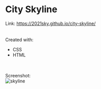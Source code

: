 # City Skyline
Link: 
<a href="https://2021sky.github.io/city-skyline/"> https://2021sky.github.io/city-skyline/ </a>
<br>
<br>
<br>
Created with:
<br>
   <ul>
     <li>CSS</li>
     <li>HTML</li>
  </ul>
 <br>
 <br>
Screenshot:
<br>
<img src="https://user-images.githubusercontent.com/124482174/235084981-64db958d-db1c-4717-8628-baf903b9afdd.jpg" alt="skyline">
<br>
<br>

